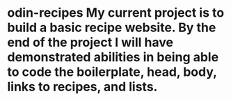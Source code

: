 # odin-recipes My current project is to build a basic recipe website. By the end of the project I will have demonstrated abilities in being able to code the boilerplate, head, body, links to recipes, and lists.
